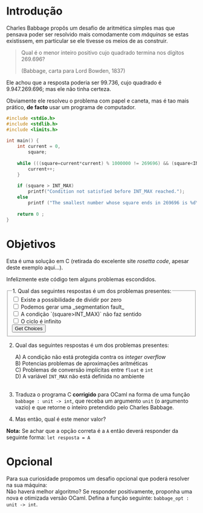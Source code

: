 # Introdução

Charles Babbage propôs um desafio de aritmética simples mas que pensava poder ser resolvido mais comodamente com _máquinas_  se estas existissem, em particular se ele  tivesse os meios de as construir.   

> Qual é o menor inteiro positivo cujo quadrado termina nos dígitos 269.696? 
>
> (Babbage, carta para Lord Bowden, 1837)


Ele achou que a resposta poderia ser 99.736, cujo quadrado é 9.947.269.696; mas ele não tinha certeza. 

Obviamente ele resolveu o problema com papel e caneta, mas é tao mais prático, **de facto** usar um programa de computador.

```c
#include <stdio.h>
#include <stdlib.h>
#include <limits.h>
 
int main() {
	int current = 0, 	
	    square;
 
	while (((square=current*current) % 1000000 != 269696) && (square<INT_MAX)) {
		current++;
	}
 
	if (square > INT_MAX)
	    printf("Condition not satisfied before INT_MAX reached.");
	else		   
	    printf ("The smallest number whose square ends in 269696 is %d\n", current);
 
	return 0 ;
}
```

# Objetivos

Esta é uma solução em C (retirada do excelente site _rosetta code_, apesar deste exemplo aqui...).

Infelizmente este código tem alguns problemas escondidos.



<form name="mc1">
	<fieldset>
		<legend>1. Qual das seguintes respostas é um dos problemas presentes:</legend>
		<input type="checkbox" name="A"> Existe a possibilidade de dividir por zero<br>
		<input type="checkbox" name="B"> Podemos gerar uma _segmentation fault_ <br>
		<input type="checkbox" name="C"> A condição `(square>INT_MAX)` não faz sentido<br>
		<input type="checkbox" name="D"> O ciclo é infinito <br>
		<input type="button" name="button1" value="Get Choices" onClick="getCheckedValues(this.form)">
	</fieldset>
</form>

2. Qual das seguintes respostas é um dos problemas presentes:

    A) A condição não está protegida contra os _integer overflow_<br />
    B) Potencias problemas de aproximações aritméticas<br />
    C) Problemas de conversão implícitas entre `float` e `int`<br />
    D) A variável `INT_MAX` não está definida no ambiente<br /><br />

3. Traduza o programa C **corrigido** para OCaml na forma de uma função `babbage : unit -> int`, que receba um argumento `unit` (o argumento vazio) e que retorne o inteiro pretendido pelo Charles Babbage.

4. Mas então, qual é este menor valor? 


**Nota:** Se achar que a opção correta é a `A` então deverá responder da seguinte forma: `let resposta = A`

# Opcional

Para sua curiosidade propomos um desafio opcional que poderá resolver na sua máquina:<br>
Não haverá melhor algoritmo? Se responder positivamente, proponha uma nova e otimizada versão OCaml. Defina a função seguinte: `babbage_opt : unit -> int`.


<script>
function isChecked(checkbox) {
	return checkbox.checked
}
function getCheckedValues(form) {
	console.log("A: " + isChecked(form.A))
	console.log("B: " + isChecked(form.B))
	console.log("C: " + isChecked(form.C))
	console.log("D: " + isChecked(form.D))
}
</script>
